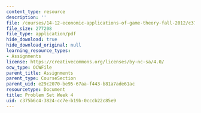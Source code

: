 ```yaml
---
content_type: resource
description: ''
file: /courses/14-12-economic-applications-of-game-theory-fall-2012/c375b6c43824cc7eb19b0cccb22c85e9_MIT14_12F12_recitation%202.pdf
file_size: 277208
file_type: application/pdf
hide_download: true
hide_download_original: null
learning_resource_types:
- Assignments
license: https://creativecommons.org/licenses/by-nc-sa/4.0/
ocw_type: OCWFile
parent_title: Assignments
parent_type: CourseSection
parent_uid: e29c2070-be95-67aa-f443-b81a7ade61ac
resourcetype: Document
title: Problem Set Week 4
uid: c375b6c4-3824-cc7e-b19b-0cccb22c85e9
---
```


